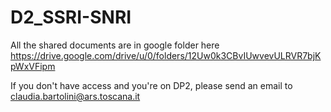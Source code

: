 # D2_SSRI-SNRI

All the shared documents are in google folder here https://drive.google.com/drive/u/0/folders/12Uw0k3CBvIUwvevULRVR7bjKpWxVFipm

If you don't have access and you're on DP2, please send an email to claudia.bartolini@ars.toscana.it
